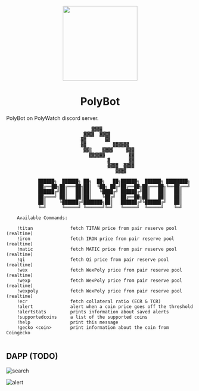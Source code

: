 
<p align="center">
<p align="center"><img width=200 height=200 src="https://user-images.githubusercontent.com/842346/122435819-9cf1c100-cf98-11eb-882d-d5417df7862a.png"/></p>
<h1 style="color:" align="center" border="0">PolyBot</h1>
 

PolyBot on PolyWatch discord server.

```
                                ▓▓▓▓            
                             ▓▓▓▓  ▓▓▓▓         
                            ▓▓       ▓▓         
                            ▓▓          ▓▓▓▓▓▓  
                             ▓▓▒    ▓▓▓▓     ▓▓▓
                               ▓▓▓▓▓▓         ▓▓
                                      ▓       ▓▓
                                      ▓▓▓▓  ▓▓▓▓
                                         ▓▓▓▓   
    
            ██████╗  ██████╗ ██╗  ██╗   ██╗██████╗  ██████╗ ████████╗
            ██╔══██╗██╔═══██╗██║  ╚██╗ ██╔╝██╔══██╗██╔═══██╗╚══██╔══╝
            ██████╔╝██║   ██║██║   ╚████╔╝ ██████╔╝██║   ██║   ██║   
            ██╔═══╝ ██║   ██║██║    ╚██╔╝  ██╔══██╗██║   ██║   ██║   
            ██║     ╚██████╔╝███████╗██║   ██████╔╝╚██████╔╝   ██║   
            ╚═╝      ╚═════╝ ╚══════╝╚═╝   ╚═════╝  ╚═════╝    ╚═╝   
                                                                                       
    Available Commands: 
    
    !titan              fetch TITAN price from pair reserve pool (realtime)
    !iron               fetch IRON price from pair reserve pool (realtime)
    !matic              fetch MATIC price from pair reserve pool (realtime)
    !qi                 fetch Qi price from pair reserve pool (realtime)
    !wex                fetch WexPoly price from pair reserve pool (realtime)
    !wexp               fetch WexPoly price from pair reserve pool (realtime)
    !wexpoly            fetch WexPoly price from pair reserve pool (realtime)
    !ecr                fetch collateral ratio (ECR & TCR)
    !alert              alert when a coin price goes off the threshold
    !alertstats         prints information about saved alerts
    !supportedcoins     a list of the supported coins
    !help               print this message
    !gecko <coin>       print information about the coin from Coingecko
    
```
    
    
## DAPP (TODO)
![search](https://user-images.githubusercontent.com/842346/122434888-cb22d100-cf97-11eb-86a5-7d862166b923.jpg)

![alert](https://user-images.githubusercontent.com/842346/122434879-c8c07700-cf97-11eb-81dd-b560eb0c15b0.jpg)

    
